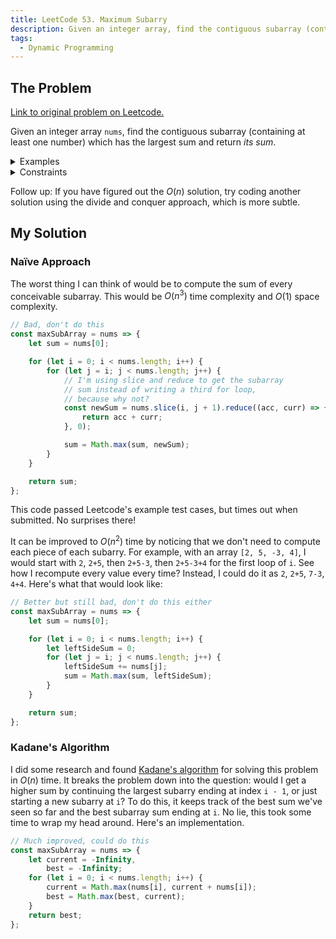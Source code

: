 ```yaml
---
title: LeetCode 53. Maximum Subarry
description: Given an integer array, find the contiguous subarray (containing at least one number) which has the largest sum and return its sum.
tags:
  - Dynamic Programming
---
```


## The Problem

[Link to original problem on Leetcode.](https://leetcode.com/problems/maximum-subarray/)

Given an integer array `nums`, find the contiguous subarray (containing at least one number) which has the largest sum and return _its sum_.

<details>
<summary>Examples</summary>

Example 1:

```
Input: nums = [-2,1,-3,4,-1,2,1,-5,4]
Output: 6
Explanation: [4,-1,2,1] has the largest sum = 6.
```

Example 2:

```
Input: nums = [1]
Output: 1
```

Example 3:

```
Input: nums = [0]
Output: 0
```

Example 4:

```
Input: nums = [-1]
Output: -1
```

Example 5:

```
Input: nums = [-100000]
Output: -100000
```

</details>

<details>
<summary>Constraints</summary>

- 1 <= `nums.length` <= 3 \* 10<sup>4</sup>
- -10<sup>5</sup> <= `nums[i]` <= 10<sup>5</sup>
</details>

Follow up: If you have figured out the $O(n)$ solution, try coding another solution using the divide and conquer approach, which is more subtle.

## My Solution

### Naïve Approach

The worst thing I can think of would be to compute the sum of every conceivable subarray. This would be $O(n{^3})$ time complexity and $O(1)$ space complexity.

```javascript
// Bad, don't do this
const maxSubArray = nums => {
	let sum = nums[0];

	for (let i = 0; i < nums.length; i++) {
		for (let j = i; j < nums.length; j++) {
			// I'm using slice and reduce to get the subarray
			// sum instead of writing a third for loop,
			// because why not?
			const newSum = nums.slice(i, j + 1).reduce((acc, curr) => {
				return acc + curr;
			}, 0);

			sum = Math.max(sum, newSum);
		}
	}

	return sum;
};
```

This code passed Leetcode's example test cases, but times out when submitted. No surprises there!

It can be improved to $O(n{^2})$ time by noticing that we don't need to compute each piece of each subarry. For example, with an array `[2, 5, -3, 4]`, I would start with `2`, `2+5`, then `2+5-3`, then `2+5-3+4` for the first loop of `i`. See how I recompute every value every time? Instead, I could do it as `2`, `2+5`, `7-3`, `4+4`. Here's what that would look like:

```javascript
// Better but still bad, don't do this either
const maxSubArray = nums => {
	let sum = nums[0];

	for (let i = 0; i < nums.length; i++) {
		let leftSideSum = 0;
		for (let j = i; j < nums.length; j++) {
			leftSideSum += nums[j];
			sum = Math.max(sum, leftSideSum);
		}
	}

	return sum;
};
```

### Kadane's Algorithm

I did some research and found [Kadane's algorithm](https://en.wikipedia.org/wiki/Maximum_subarray_problem#Kadane's_algorithm) for solving this problem in $O(n)$ time. It breaks the problem down into the question: would I get a higher sum by continuing the largest subarry ending at index `i - 1`, or just starting a new subarry at `i`? To do this, it keeps track of the best sum we've seen so far and the best subarray sum ending at `i`. No lie, this took some time to wrap my head around. Here's an implementation.

```javascript
// Much improved, could do this
const maxSubArray = nums => {
	let current = -Infinity,
		best = -Infinity;
	for (let i = 0; i < nums.length; i++) {
		current = Math.max(nums[i], current + nums[i]);
		best = Math.max(best, current);
	}
	return best;
};
```
